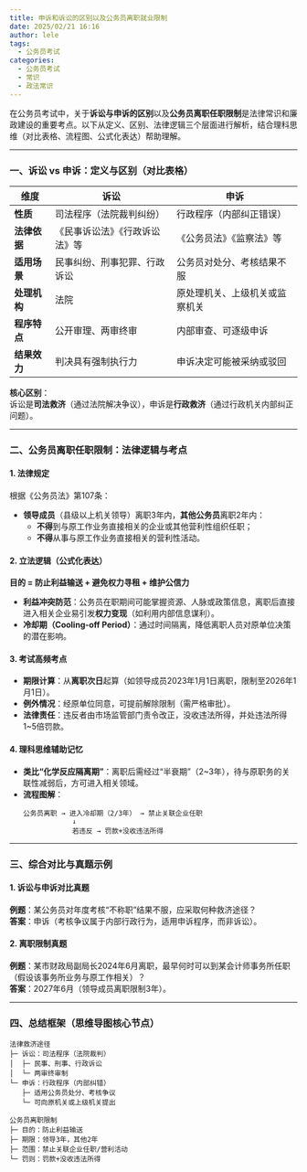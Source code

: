 ```yaml
---
title: 申诉和诉讼的区别以及公务员离职就业限制
date: 2025/02/21 16:16
author: lele
tags:
  - 公务员考试
categories:
  - 公务员考试
  - 常识
  - 政法常识
---
```

在公务员考试中，关于**诉讼与申诉的区别**以及**公务员离职任职限制**是法律常识和廉政建设的重要考点。以下从定义、区别、法律逻辑三个层面进行解析，结合理科思维（对比表格、流程图、公式化表达）帮助理解。

---

### **一、诉讼 vs 申诉：定义与区别（对比表格）**
| **维度**         | **诉讼**                          | **申诉**                          |
|------------------|-----------------------------------|-----------------------------------|
| **性质**         | 司法程序（法院裁判纠纷）          | 行政程序（内部纠正错误）          |
| **法律依据**     | 《民事诉讼法》《行政诉讼法》等    | 《公务员法》《监察法》等          |
| **适用场景**     | 民事纠纷、刑事犯罪、行政诉讼      | 公务员对处分、考核结果不服        |
| **处理机构**     | 法院                              | 原处理机关、上级机关或监察机关    |
| **程序特点**     | 公开审理、两审终审                | 内部审查、可逐级申诉              |
| **结果效力**     | 判决具有强制执行力                | 申诉决定可能被采纳或驳回          |

**核心区别**：  
诉讼是**司法救济**（通过法院解决争议），申诉是**行政救济**（通过行政机关内部纠正问题）。

---

### **二、公务员离职任职限制：法律逻辑与考点**
#### **1. 法律规定**  
根据《公务员法》第107条：  
- **领导成员**（县级以上机关领导）离职3年内，**其他公务员**离职2年内：  
  - **不得**到与原工作业务直接相关的企业或其他营利性组织任职；  
  - **不得**从事与原工作业务直接相关的营利性活动。  

#### **2. 立法逻辑（公式化表达）**  
**目的 = 防止利益输送 + 避免权力寻租 + 维护公信力**  
- **利益冲突防范**：公务员在职期间可能掌握资源、人脉或政策信息，离职后直接进入相关企业易引发**权力变现**（如利用内部信息谋利）。  
- **冷却期（Cooling-off Period）**：通过时间隔离，降低离职人员对原单位决策的潜在影响。  

#### **3. 考试高频考点**  
- **期限计算**：从**离职次日**起算（如领导成员2023年1月1日离职，限制至2026年1月1日）。  
- **例外情况**：经原单位同意，可提前解除限制（需严格审批）。  
- **法律责任**：违反者由市场监管部门责令改正，没收违法所得，并处违法所得1~5倍罚款。  

#### **4. 理科思维辅助记忆**  
- **类比“化学反应隔离期”**：离职后需经过“半衰期”（2~3年），待与原职务的关联性减弱后，方可进入相关领域。  
- **流程图解**：  
  ```
  公务员离职 → 进入冷却期（2/3年） → 禁止关联企业任职  
              ↓  
              若违反 → 罚款+没收违法所得  
  ```

---

### **三、综合对比与真题示例**
#### **1. 诉讼与申诉对比真题**  
**例题**：某公务员对年度考核“不称职”结果不服，应采取何种救济途径？  
**答案**：申诉（考核争议属于内部行政行为，适用申诉程序，而非诉讼）。

#### **2. 离职限制真题**  
**例题**：某市财政局副局长2024年6月离职，最早何时可以到某会计师事务所任职（假设该事务所业务与原工作相关）？  
**答案**：2027年6月（领导成员离职限制3年）。

---

### **四、总结框架（思维导图核心节点）**
```
法律救济途径  
├─ 诉讼：司法程序（法院裁判）  
│  ├─ 民事、刑事、行政诉讼  
│  └─ 两审终审制  
└─ 申诉：行政程序（内部纠错）  
   ├─ 适用公务员处分、考核争议  
   └─ 可向原机关或上级机关提出  

公务员离职限制  
├─ 目的：防止利益输送  
├─ 期限：领导3年，其他2年  
├─ 范围：禁止关联企业任职/营利活动  
└─ 罚则：罚款+没收违法所得  
```
